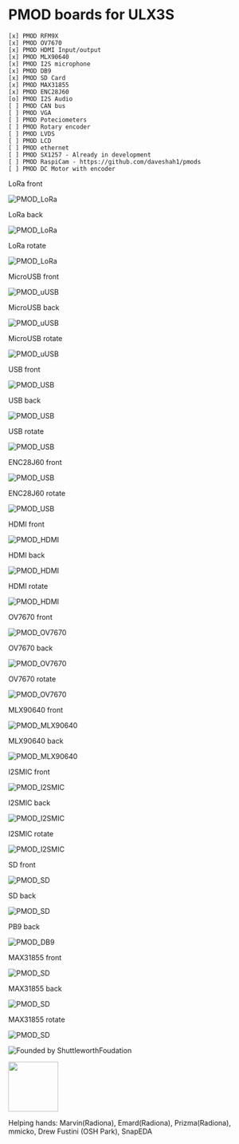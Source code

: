 # PMOD boards for ULX3S

    [x] PMOD RFM9X
    [x] PMOD OV7670
    [x] PMOD HDMI Input/output
    [x] PMOD MLX90640
    [x] PMOD I2S microphone
    [x] PMOD DB9
    [x] PMOD SD Card
    [x] PMOD MAX31855
    [x] PMOD ENC28J60
    [o] PMOD I2S Audio
    [ ] PMOD CAN bus
    [ ] PMOD VGA
    [ ] PMOD Poteciometers
    [ ] PMOD Rotary encoder
    [ ] PMOD LVDS
    [ ] PMOD LCD
    [ ] PMOD ethernet
    [ ] PMOD SX1257 - Already in development
    [ ] PMOD RaspiCam - https://github.com/daveshah1/pmods
    [ ] PMOD DC Motor with encoder
 
LoRa front

![PMOD_LoRa](pic/LoRa_Front.png)

LoRa back

![PMOD_LoRa](pic/LoRa_Back.png)

LoRa rotate

![PMOD_LoRa](pic/LoRa_Rotate.png)

MicroUSB front

![PMOD_uUSB](pic/USB_micro_Front.png)

MicroUSB back

![PMOD_uUSB](pic/USB_micro_Back.png)

MicroUSB rotate

![PMOD_uUSB](pic/USB_micro_Rotate.png)

USB front

![PMOD_USB](pic/USB_Front.png)

USB back

![PMOD_USB](pic/USB_Back.png)

USB rotate

![PMOD_USB](pic/USB_Rotate.png)

ENC28J60 front

![PMOD_USB](pic/ENC28J60_Front.png)

ENC28J60 rotate

![PMOD_USB](pic/ENC28J60_Rotate.png)

HDMI front

![PMOD_HDMI](pic/HDMI_I_FRONT.png)

HDMI back

![PMOD_HDMI](pic/HDMI_I_BACK.png)

HDMI rotate

![PMOD_HDMI](pic/HDMI_I_ROTATE.png)

OV7670 front

![PMOD_OV7670](pic/OV7670_Front.png)

OV7670 back

![PMOD_OV7670](pic/OV7670_Back.png)

OV7670 rotate

![PMOD_OV7670](pic/OV7670_Rotate.png)

MLX90640 front

![PMOD_MLX90640](pic/MLX90640_Front.png)

MLX90640 back

![PMOD_MLX90640](pic/MLX90640_Back.png)

I2SMIC front

![PMOD_I2SMIC](pic/I2SMIC_Front.png)

I2SMIC back

![PMOD_I2SMIC](pic/I2SMIC_Back.png)

I2SMIC rotate

![PMOD_I2SMIC](pic/I2SMIC_Rotate.png)

SD front

![PMOD_SD](pic/SD_Front.png)

SD back

![PMOD_SD](pic/SD_Back.png)

PB9 back

![PMOD_DB9](pic/DB9_Back.png)

MAX31855 front

![PMOD_SD](pic/MAX31855_Front.png)

MAX31855 back

![PMOD_SD](pic/MAX31855_Back.png)

MAX31855 rotate

![PMOD_SD](pic/MAX31855_Rotate.png)

![Founded by ShuttleworthFoudation](https://github.com/ShuttleworthFoundation/Logos/blob/master/Shuttleworth%20Funded/Shuttleworth%20Funded%20Black/Shuttleworth%20Funded.svg)

<img src="pic/HexLogo-Purple.svg" width="100" height="100"> 

Helping hands: Marvin(Radiona), Emard(Radiona), Prizma(Radiona), mmicko, Drew Fustini (OSH Park), SnapEDA

